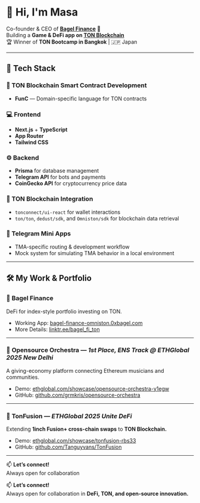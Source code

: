 # 👋 Hi, I'm Masa  
Co-founder & CEO of [**Bagel Finance**](https://bagel-finance-omniston.0xbagel.com/) 🥯  
Building a **Game & DeFi app on [TON Blockchain](https://ton.org)**  
🏆 Winner of **TON Bootcamp in Bangkok** | 🇯🇵 Japan

---

## 🚀 Tech Stack  

### 🧠 TON Blockchain Smart Contract Development
- **FunC** — Domain-specific language for TON contracts

### 💻 Frontend
- **Next.js** + **TypeScript**
- **App Router**
- **Tailwind CSS**

### ⚙️ Backend
- **Prisma** for database management  
- **Telegram API** for bots and payments  
- **CoinGecko API** for cryptocurrency price data  

### 🔗 TON Blockchain Integration
- `tonconnect/ui-react` for wallet interactions  
- `ton/ton`, `dedust/sdk`, and `Omniston/sdk` for blockchain data retrieval  

### 💬 Telegram Mini Apps
- TMA-specific routing & development workflow  
- Mock system for simulating TMA behavior in a local environment  

---

## 🛠️ My Work & Portfolio  

### 🥯 **Bagel Finance**  
DeFi for index-style portfolio investing on TON.  
- Working App: [bagel-finance-omniston.0xbagel.com](https://bagel-finance-omniston.0xbagel.com/)  
- More Details: [linktr.ee/bagel_fi_ton](https://linktr.ee/bagel_fi_ton)

---

### 🎵 **Opensource Orchestra** — *1st Place, ENS Track @ ETHGlobal 2025 New Delhi*  
A giving-economy platform connecting Ethereum musicians and communities.  
- Demo: [ethglobal.com/showcase/opensource-orchestra-y1egw](https://ethglobal.com/showcase/opensource-orchestra-y1egw)  
- GitHub: [github.com/grmkris/opensource-orchestra](https://github.com/grmkris/opensource-orchestra)

---

### 💎 **TonFusion** — *ETHGlobal 2025 Unite DeFi*  
Extending **1inch Fusion+ cross-chain swaps** to **TON Blockchain.**  
- Demo: [ethglobal.com/showcase/tonfusion-rbs33](https://ethglobal.com/showcase/tonfusion-rbs33)  
- GitHub: [github.com/Tanguyvans/TonFusion](https://github.com/Tanguyvans/TonFusion/tree/main/)


---

📫 **Let’s connect!**  
Always open for collaboration

📫 **Let’s connect!**  
Always open for collaboration in **DeFi, TON, and open-source innovation.**
